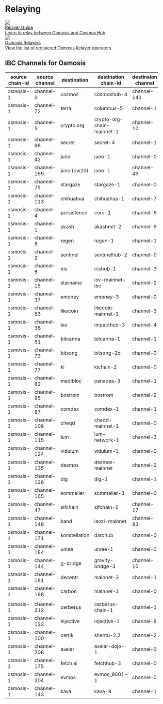 # Relaying

<div class="cards twoColumn">
  <a href="relay.html" class="card">
    <img src="/img/book-solid.svg" class="filter-icon"/>
    <div class="title">
     Relayer Guide
    </div>
    <div class="text">
      Learn to relay between Osmosis and Cosmos Hub
    </div>
  </a>
  <a href="relayers.html" class="card">
    <img src="/img/relay-packet.svg" class="filter-icon"/>
    <div class="title">
     Osmosis Relayers
    </div>
    <div class="text">
      View the list of registered Osmosis Relayer operators
    </div>
  </a>
 </div>

## IBC Channels for Osmosis

| source chain-id  | source channel  | destination | destination chain-id  | destinaion channel |
| ---------------- | --------------- | ----------- | --------------------- | ------------------ |
| osmosis-1 | channel-0 | cosmos | cosmoshub-4 | channel-141 |
| osmosis-1 | channel-72 | terra | columbus-5 | channel-1 |
| osmosis-1 | channel-5 | crypto.org | crypto-org-chain-mainnet-1 | channel-10 |
| osmosis-1 | channel-88 | secret | secret-4 | channel-1 |
| osmosis-1 | channel-42 | juno | juno-1 | channel-0 |
| osmosis-1 | channel-169 | juno (cw20) | juno-1 | channel-49 |
| osmosis-1 | channel-75 | stargaze | stargaze-1 | channel-0 |
| osmosis-1 | channel-113 | chihuahua | chihuahua-1 | channel-7 |
| osmosis-1 | channel-4 | persistence | core-1 | channel-6 |
| osmosis-1 | channel-1 | akash | akashnet-2 | channel-9 |
| osmosis-1 | channel-8 | regen | regen-1 | channel-1 |
| osmosis-1 | channel-2 | sentinel | sentinelhub-2 | channel-0 |
| osmosis-1 | channel-6 | iris | irishub-1 | channel-3 |
| osmosis-1 | channel-15 | starname | iov-mainnet-ibc | channel-2 |
| osmosis-1 | channel-37 | emoney | emoney-3 | channel-0 |
| osmosis-1 | channel-53 | likecoin | likecoin-mainnet-2 | channel-3 |
| osmosis-1 | channel-38 | ixo | impacthub-3 | channel-4 |
| osmosis-1 | channel-51 | bitcanna | bitcanna-1 | channel-1 |
| osmosis-1 | channel-73 | bitsong | bitsong-2b | channel-0 |
| osmosis-1 | channel-77 | ki | kichain-2 | channel-0 |
| osmosis-1 | channel-82 | medibloc | panacea-3 | channel-1 |
| osmosis-1 | channel-95 | bostrom | bostrom | channel-2 |
| osmosis-1 | channel-87 | comdex | comdex-1 | channel-1 |
| osmosis-1 | channel-108 | cheqd | cheqd-mainnet-1 | channel-0 |
| osmosis-1 | channel-115 | lum | lum-network-1 | channel-3 |
| osmosis-1 | channel-124 | vidulum | vidulum-1 | channel-0 |
| osmosis-1 | channel-135 | desmos | desmos-mainnet | channel-2 |
| osmosis-1 | channel-128 | dig | dig-1 | channel-1 |
| osmosis-1 | channel-165 | sommelier | sommelier-3 | channel-0 |
| osmosis-1 | channel-47 | sifchain | sifchain-1 | channel-17 |
| osmosis-1 | channel-148 | band | laozi-mainnet | channel-83 |
| osmosis-1 | channel-171 | konstellation | darchub | channel-0 |
| osmosis-1 | channel-184 | umee | umee-1 | channel-0 |
| osmosis-1 | channel-144 | g-bridge | gravity-bridge-3 | channel-10 |
| osmosis-1 | channel-181 | decentr | mainnet-3 | channel-1 |
| osmosis-1 | channel-188 | carbon | mainnet-3 | channel-0 |
||||||
| osmosis-1 | channel-212 | cerberus | cerberus-chain-1 | channel-1 |
| osmosis-1 | channel-122 | injective | injective-1 | channel-8 |
| osmosis-1 | channel-100 | certik | shentu-2.2 | channel-2 |
| osmosis-1 | channel-208 | axelar | axelar-dojo-1 | channel-3 |
| osmosis-1 | channel-175 | fetch.ai | fetchhub-3 | channel-0 |
| osmosis-1 | channel-204 | evmos | evmos_9001-1 | channel-0 |
| osmosis-1 | channel-143 | kava | kava-9 | channel-1 |

